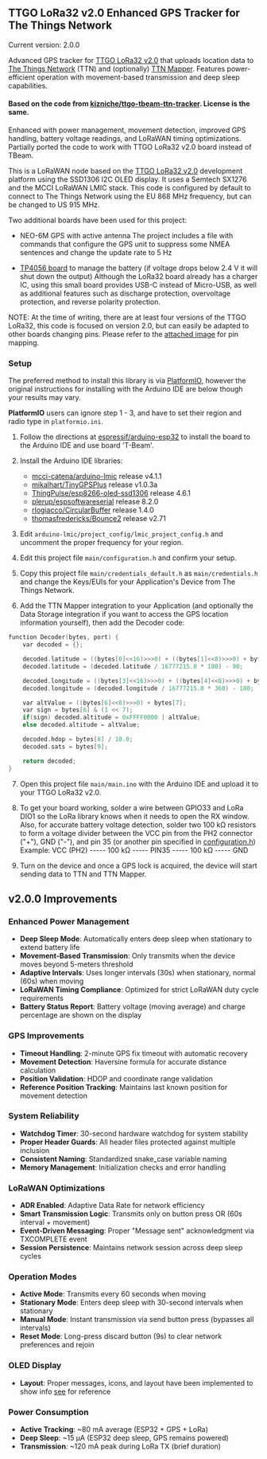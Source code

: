 ## TTGO LoRa32 v2.0 Enhanced GPS Tracker for The Things Network

Current version: 2.0.0

Advanced GPS tracker for [TTGO LoRa32 v2.0](https://github.com/LilyGO/TTGO-LORA32/) that uploads location data to [The Things Network](https://www.thethingsnetwork.org) (TTN) and (optionally) [TTN Mapper](https://ttnmapper.org).
Features power-efficient operation with movement-based transmission and deep sleep capabilities.

#### Based on the code from [kizniche/ttgo-tbeam-ttn-tracker](https://github.com/kizniche/ttgo-tbeam-ttn-tracker/tree/master/main). License is the same.
Enhanced with power management, movement detection, improved GPS handling, battery voltage readings, and LoRaWAN timing optimizations. Partially ported the code to work with TTGO LoRa32 v2.0 board instead of TBeam.

This is a LoRaWAN node based on the [TTGO LoRa32 v2.0](https://github.com/LilyGO/TTGO-LORA32) development platform using the SSD1306 I2C OLED display.
It uses a Semtech SX1276 and the MCCI LoRaWAN LMIC stack.
This code is configured by default to connect to The Things Network using the EU 868 MHz frequency, but can be changed to US 915 MHz.

Two additional boards have been used for this project:
- NEO-6M GPS with active antenna
  The project includes a file with commands that configure the GPS unit to suppress some NMEA sentences and change the update rate to 5 Hz

- [TP4056 board](https://www.robotstore.it/Caricabatterie-Li-Ion-TP4056-con-circuito-di-protezione) to manage the battery (if voltage drops below 2.4 V it will shut down the output)
  Although the LoRa32 board already has a charger IC, using this small board provides USB-C instead of Micro-USB, as well as additional features such as discharge protection, overvoltage protection, and reverse polarity protection.

NOTE: At the time of writing, there are at least four versions of the TTGO LoRa32, this code is focused on version 2.0, but can easily be adapted to other boards changing pins.
Please refer to the [attached image](ttgo_lora32_v2.0_pinout.png) for pin mapping.

### Setup

The preferred method to install this library is via [PlatformIO](https://platformio.org/install), however the original instructions for installing with the Arduino IDE are below though your results may vary.

**PlatformIO** users can ignore step 1 - 3, and have to set their region and radio type in ```platformio.ini```.

1. Follow the directions at [espressif/arduino-esp32](https://github.com/espressif/arduino-esp32) to install the board to the Arduino IDE and use board 'T-Beam'.

2. Install the Arduino IDE libraries:

   * [mcci-catena/arduino-lmic](https://github.com/mcci-catena/arduino-lmic) release v4.1.1
   * [mikalhart/TinyGPSPlus](https://github.com/mikalhart/TinyGPSPlus) release v1.0.3a
   * [ThingPulse/esp8266-oled-ssd1306](https://github.com/ThingPulse/esp8266-oled-ssd1306) release 4.6.1
   * [plerup/espsoftwareserial](https://github.com/plerup/espsoftwareserial) release 8.2.0
   * [rlogiacco/CircularBuffer](https://github.com/rlogiacco/CircularBuffer) release 1.4.0
   * [thomasfredericks/Bounce2](https://github.com/thomasfredericks/Bounce2) release v2.71

1. Edit ```arduino-lmic/project_config/lmic_project_config.h``` and uncomment the proper frequency for your region.

2. Edit this project file ```main/configuration.h``` and confirm your setup.

3. Copy this project file ```main/credentials_default.h``` as ```main/credentials.h``` and change the Keys/EUIs for your Application's Device from The Things Network.

4. Add the TTN Mapper integration to your Application (and optionally the Data Storage integration if you want to access the GPS location information yourself), then add the Decoder code:

```C
function Decoder(bytes, port) {
    var decoded = {};

    decoded.latitude = ((bytes[0]<<16)>>>0) + ((bytes[1]<<8)>>>0) + bytes[2];
    decoded.latitude = (decoded.latitude / 16777215.0 * 180) - 90;

    decoded.longitude = ((bytes[3]<<16)>>>0) + ((bytes[4]<<8)>>>0) + bytes[5];
    decoded.longitude = (decoded.longitude / 16777215.0 * 360) - 180;

    var altValue = ((bytes[6]<<8)>>>0) + bytes[7];
    var sign = bytes[6] & (1 << 7);
    if(sign) decoded.altitude = 0xFFFF0000 | altValue;
    else decoded.altitude = altValue;

    decoded.hdop = bytes[8] / 10.0;
    decoded.sats = bytes[9];

    return decoded;
}
```

7. Open this project file ```main/main.ino``` with the Arduino IDE and upload it to your TTGO LoRa32 v2.0.

8. To get your board working, solder a wire between GPIO33 and LoRa DIO1 so the LoRa library knows when it needs to open the RX window.
Also, for accurate battery voltage detection, solder two 100 kΩ resistors to form a voltage divider between the VCC pin from the PH2 connector ("+"), GND ("-"), and pin 35 (or another pin specified in [configuration.h](configuration.h))
Example: VCC (PH2) ----- 100 kΩ ----- PIN35 ----- 100 kΩ ----- GND

9. Turn on the device and once a GPS lock is acquired, the device will start sending data to TTN and TTN Mapper.

## v2.0.0 Improvements

### Enhanced Power Management
- **Deep Sleep Mode**: Automatically enters deep sleep when stationary to extend battery life
- **Movement-Based Transmission**: Only transmits when the device moves beyond 5-meters threshold
- **Adaptive Intervals**: Uses longer intervals (30s) when stationary, normal (60s) when moving
- **LoRaWAN Timing Compliance**: Optimized for strict LoRaWAN duty cycle requirements
- **Battery Status Report**: Battery voltage (moving average) and charge percentage are shown on the display

### GPS Improvements
- **Timeout Handling**: 2-minute GPS fix timeout with automatic recovery
- **Movement Detection**: Haversine formula for accurate distance calculation
- **Position Validation**: HDOP and coordinate range validation
- **Reference Position Tracking**: Maintains last known position for movement detection

### System Reliability
- **Watchdog Timer**: 30-second hardware watchdog for system stability
- **Proper Header Guards**: All header files protected against multiple inclusion
- **Consistent Naming**: Standardized snake_case variable naming
- **Memory Management**: Initialization checks and error handling

### LoRaWAN Optimizations
- **ADR Enabled**: Adaptive Data Rate for network efficiency
- **Smart Transmission Logic**: Transmits only on button press OR (60s interval + movement)
- **Event-Driven Messaging**: Proper "Message sent" acknowledgment via TXCOMPLETE event
- **Session Persistence**: Maintains network session across deep sleep cycles

### Operation Modes
- **Active Mode**: Transmits every 60 seconds when moving
- **Stationary Mode**: Enters deep sleep with 30-second intervals when stationary
- **Manual Mode**: Instant transmission via send button press (bypasses all intervals)
- **Reset Mode**: Long-press discard button (9s) to clear network preferences and rejoin

### OLED Display
- **Layout**: Proper messages, icons, and layout have been implemented to show info [see](tracker.jpg) for reference

### Power Consumption
- **Active Tracking**: ~80 mA average (ESP32 + GPS + LoRa)
- **Deep Sleep**: ~15 μA (ESP32 deep sleep, GPS remains powered)
- **Transmission**: ~120 mA peak during LoRa TX (brief duration)